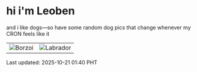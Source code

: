 # hi i'm Leoben

and i like dogs—so have some random dog pics that change whenever my CRON feels like it

|  |  |
|--------|----------|
| ![Borzoi](https://random-dog-vercel.vercel.app/api/random-borzoi?v=1760982026) | ![Labrador](https://random-dog-vercel.vercel.app/api/random-labrador?v=1760982026) |

Last updated: 2025-10-21 01:40 PHT
